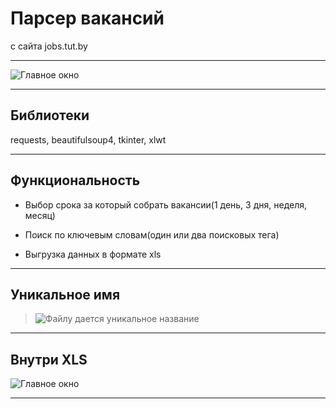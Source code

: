 # Парсер вакансий 
c сайта jobs.tut.by
***
![Главное окно](https://sun9-59.userapi.com/c206528/v206528074/24f4e/6TBa6EizkFM.jpg)
⠀
*** 
## Библиотеки
requests, beautifulsoup4, tkinter, xlwt
⠀
*** 
## Функциональность 
+ Выбор срока за который собрать вакансии(1 день, 3 дня, неделя, месяц) 

+ Поиск по ключевым словам(один или два поисковых тега)
+ Выгрузка данных в формате xls
⠀
*** 
## Уникальное имя
> 
> ![Файлу дается уникальное название](https://sun9-56.userapi.com/c206628/v206628074/25b8f/ETTPGcai5F0.jpg)
> 
*** 
## Внутри XLS
![Главное окно](https://sun9-62.userapi.com/c204724/v204724522/259a5/lqxCQ558e4s.jpg)
*** 
